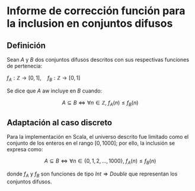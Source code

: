# Informe de corrección función para la inclusion en conjuntos difusos
## Definición 
Sean $A$ y $B$ dos conjuntos difusos descritos con sus respectivas funciones de pertenecia:

$f_A :\mathbb{Z}\rightarrow[0,1], \quad f_B : \mathbb{Z}\rightarrow [0,1]$

Se dice que $A$ aw incluye en $B$ cuando:

$$
A \subseteq B \iff \forall n \in \mathbb{Z}, \ f_A(n) \leq f_B(n)
$$


## Adaptación al caso discreto
Para la implementación en Scala, el universo descrito fue limitado como el conjunto de los enteros en el rango $[0,1000]$; por ello, la inclusión se expresa como:

$$
A \subseteq B \iff \forall n \in \{0,1,2,\dots,1000\}, \ f_A(n) \leq f_B(n)
$$

donde $f_A$ y $f_B$ son funciones de tipo $Int \Rightarrow Double$ que representan los conjuntos difusos.


